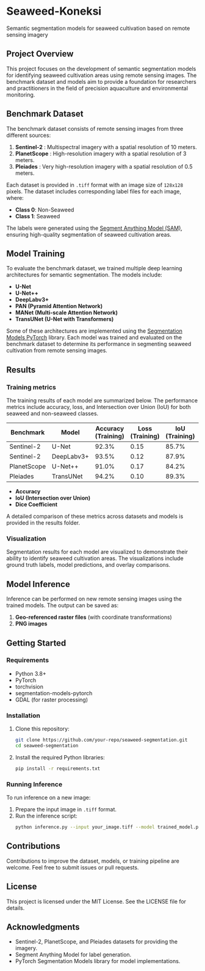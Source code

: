 # Seaweed-Koneksi
Semantic segmentation models for seaweed cultivation based on remote sensing imagery

## Project Overview
This project focuses on the development of semantic segmentation models for identifying seaweed cultivation areas using remote sensing images. The benchmark dataset and models aim to provide a foundation for researchers and practitioners in the field of precision aquaculture and environmental monitoring.

## Benchmark Dataset
The benchmark dataset consists of remote sensing images from three different sources:

1. **Sentinel-2** : Multispectral imagery with a spatial resolution of 10 meters.
2. **PlanetScope** : High-resolution imagery with a spatial resolution of 3 meters.
3. **Pleiades** : Very high-resolution imagery with a spatial resolution of 0.5 meters.

Each dataset is provided in `.tiff` format with an image size of `128x128` pixels. The dataset includes corresponding label files for each image, where:

- **Class 0**: Non-Seaweed
- **Class 1**: Seaweed

The labels were generated using the [Segment Anything Model (SAM)](https://github.com/facebookresearch/segment-anything), ensuring high-quality segmentation of seaweed cultivation areas.

## Model Training
To evaluate the benchmark dataset, we trained multiple deep learning architectures for semantic segmentation. The models include:

- **U-Net**
- **U-Net++**
- **DeepLabv3+**
- **PAN (Pyramid Attention Network)**
- **MANet (Multi-scale Attention Network)**
- **TransUNet (U-Net with Transformers)**

Some of these architectures are implemented using the [Segmentation Models PyTorch](https://github.com/qubvel-org/segmentation_models.pytorch) library. Each model was trained and evaluated on the benchmark dataset to determine its performance in segmenting seaweed cultivation from remote sensing images.

## Results
### Training metrics
The training results of each model are summarized below. The performance metrics include accuracy, loss, and Intersection over Union (IoU) for both seaweed and non-seaweed classes.


| Benchmark   | Model          | Accuracy (Training) | Loss (Training) | IoU (Training) | Accuracy (Testing) | Loss (Testing) | IoU (Testing) |
|-------------|----------------|---------------------|-----------------|----------------|--------------------|----------------|---------------|
| Sentinel-2  | U-Net          | 92.3%               | 0.15            | 85.7%          | 90.1%              | 0.18           | 83.2%         |
| Sentinel-2  | DeepLabv3+     | 93.5%               | 0.12            | 87.9%          | 91.4%              | 0.16           | 85.0%         |
| PlanetScope | U-Net++        | 91.0%               | 0.17            | 84.2%          | 88.5%              | 0.20           | 81.6%         |
| Pleiades    | TransUNet      | 94.2%               | 0.10            | 89.3%          | 92.7%              | 0.13           | 87.8%         |


- **Accuracy**
- **IoU (Intersection over Union)**
- **Dice Coefficient**

A detailed comparison of these metrics across datasets and models is provided in the results folder.


### Visualization
Segmentation results for each model are visualized to demonstrate their ability to identify seaweed cultivation areas. The visualizations include ground truth labels, model predictions, and overlay comparisons.

## Model Inference
Inference can be performed on new remote sensing images using the trained models. The output can be saved as:

1. **Geo-referenced raster files** (with coordinate transformations)
2. **PNG images**

## Getting Started
### Requirements
- Python 3.8+
- PyTorch
- torchvision
- segmentation-models-pytorch
- GDAL (for raster processing)

### Installation
1. Clone this repository:
   ```bash
   git clone https://github.com/your-repo/seaweed-segmentation.git
   cd seaweed-segmentation
   ```
2. Install the required Python libraries:
   ```bash
   pip install -r requirements.txt
   ```

### Running Inference
To run inference on a new image:
1. Prepare the input image in `.tiff` format.
2. Run the inference script:
   ```bash
   python inference.py --input your_image.tiff --model trained_model.pth --output output_file.png
   ```

## Contributions
Contributions to improve the dataset, models, or training pipeline are welcome. Feel free to submit issues or pull requests.

## License
This project is licensed under the MIT License. See the LICENSE file for details.

## Acknowledgments
- Sentinel-2, PlanetScope, and Pleiades datasets for providing the imagery.
- Segment Anything Model for label generation.
- PyTorch Segmentation Models library for model implementations.

